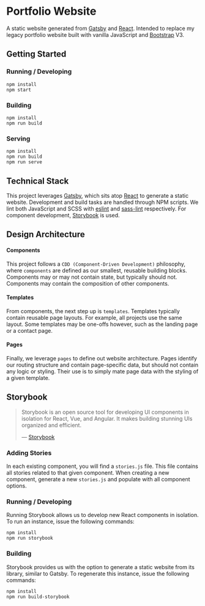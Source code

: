 # Portfolio Website

A static website generated from [Gatsby](https://www.gatsbyjs.org/) and [React](https://reactjs.org/). Intended to replace my legacy portfolio website built with vanilla JavaScript and [Bootstrap](https://getbootstrap.com/) V3.

## Getting Started

### Running / Developing

```
npm install
npm start
```

### Building

```
npm install
npm run build
```

### Serving

```
npm install
npm run build
npm run serve
```

## Technical Stack

This project leverages [Gatsby](https://www.gatsbyjs.org/), which sits atop [React](https://reactjs.org/) to generate a static website. Development and build tasks are handled through NPM scripts. We lint both JavaScript and SCSS with [eslint](https://www.npmjs.com/package/eslint) and [sass-lint](https://www.npmjs.com/package/sass-lint) respectively. For component development, [Storybook](https://storybook.js.org/) is used.

## Design Architecture

#### Components

This project follows a `CDD (Component-Driven Development)` philosophy, where `components` are defined as our smallest, reusable building blocks. Components may or may not contain state, but typically should not. Components may contain the composition of other components.

#### Templates

From components, the next step up is `templates`. Templates typically contain reusable page layouts. For example, all projects use the same layout. Some templates may be one-offs however, such as the landing page or a contact page.

#### Pages

Finally, we leverage `pages` to define out website architecture. Pages identify our routing structure and contain page-specific data, but should not contain any logic or styling. Their use is to simply mate page data with the styling of a given template.

## Storybook

> Storybook is an open source tool for developing UI components in isolation for React, Vue, and Angular. It makes building stunning UIs organized and efficient.
>
> &mdash; [Storybook](https://storybook.js.org/)

### Adding Stories

In each existing component, you will find a `stories.js` file. This file contains all stories related to that given component. When creating a new component, generate a new `stories.js` and populate with all component options.

### Running / Developing

Running Storybook allows us to develop new React components in isolation. To run an instance, issue the following commands:

```
npm install
npm run storybook
```

### Building

Storybook provides us with the option to generate a static website from its library, similar to Gatsby. To regenerate this instance, issue the following commands:

```
npm install
npm run build-storybook
```
